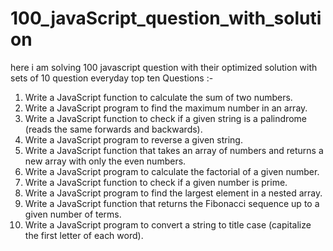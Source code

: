 # 100_javaScript_question_with_solution
here i am solving 100 javascript question with their optimized solution with sets of 10 question everyday
top ten Questions :-
1. Write a JavaScript function to calculate the sum of two numbers.
2.  Write a JavaScript program to find the maximum number in an array.
3. Write a JavaScript function to check if a given string is a palindrome (reads the same forwards and backwards).
4. Write a JavaScript program to reverse a given string.
5. Write a JavaScript function that takes an array of numbers and returns a new array with only the even numbers.
6. Write a JavaScript program to calculate the factorial of a given number.
7. Write a JavaScript function to check if a given number is prime.
8. Write a JavaScript program to find the largest element in a nested array.
9. Write a JavaScript function that returns the Fibonacci sequence up to a given number of terms.
10. Write a JavaScript program to convert a string to title case (capitalize the first letter of each word).

